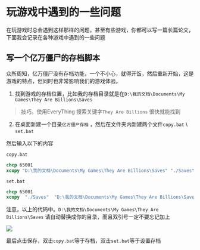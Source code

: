 # 玩游戏中遇到的一些问题

在玩游戏时总会遇到这样那样的问题，甚至有些游戏，你都可以写一篇长篇论文，下面我会记录在各种游戏中遇到的一些问题


## 写一个亿万僵尸的存档脚本
众所周知，亿万僵尸没有存档功能，一个不小心，就得开饭，然后重新开始，这是游戏的特点，但同时也非常影响我们的游戏体验。


1. 找到游戏的存档位置，比如我的存档目录就是在`D:\我的文档\Documents\My Games\They Are Billions\Saves`
> 技巧。使用EveryThing 搜索关键字`They Are Billions` 很快就能找到

2. 在桌面新建一个目录`亿万僵尸存档` ，然后在文件夹内新建两个文件`copy.bat` \ `set.bat`

然后输入以下的内容

`copy.bat`
```bat
chcp 65001
xcopy "D:\我的文档\Documents\My Games\They Are Billions\Saves" "./Saves"  /s /e /h /y
```

`set.bat`
```bat
chcp 65001
xcopy  "./Saves"  "D:\我的文档\Documents\My Games\They Are Billions\Saves" /s /e /h /y
```

注意，以上的代码中。`D:\我的文档\Documents\My Games\They Are Billions\Saves` 请自动替换成你的目录，而且双引号一定不要忘记加上

![](https://s2.loli.net/2022/12/11/AcPDXSH5iuIaMZo.png)

最后点击保存，双击`copy.bat`等于存档，双击`set.bat`等于设置存档